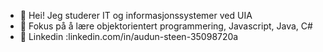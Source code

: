 - 👋 Hei! Jeg studerer IT og informasjonssystemer ved UIA
- 🌱 Fokus på å lære objektorientert programmering, Javascript, Java, C# 
- 🍗 Linkedin :linkedin.com/in/audun-steen-35098720a

<!---
AudunSteen/AudunSteen is a ✨ special ✨ repository because its `README.md` (this file) appears on your GitHub profile.
You can click the Preview link to take a look at your changes.
--->
